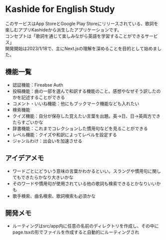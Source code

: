

# Kashide for English Study
このサービスはApp StoreとGoogle Play Storeにリリースされている、歌詞を楽しむアプリKashideから派生したアプリケーションです。<br>
コンセプトは「歌詞を通じて楽しみながら英語を学習することができるサービス」<br>
開発開始は2023/1/18で、主にNext.jsの理解を深めることを目的として始めました。<br>

## 機能一覧
- 認証機能：Fireabse Auth
- 投稿機能：曲の一部を選んで和訳する機能のこと。感想やなぜそう訳したのかを記述することができる
- コメント・いいね機能：他にもブックマーク機能なども入れたい
- 検索機能
- クイズ機能：自分が保存した覚えたい言葉を出題。英->日、日->英両方できたらすごいかな
- 辞書機能：これまでコレクションした慣用句などを見ることができる
- レベル機能：クイズや和訳によってレベルを設定する
- ジャンルわけ：出会いを加速させる

## アイデアメモ
- ワードごとにどういう意味の言葉かわかるといい。スラングや慣用句に関してもできたらかなり大きいかな
- そのワードや慣用句が使用されている他の歌詞も検索できるとかなりいいかも
- 歌手検索、曲名検索、歌詞検索も必須かな

## 開発メモ
- ルーティングはsrc/app内に任意の名前のディレクトリを作成し、その中にpage.tsxの形でファイルを作成すると自動的にルーティングされ
